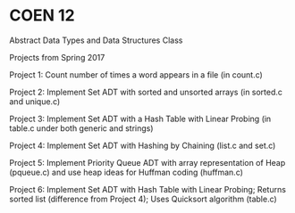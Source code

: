 # COEN 12

Abstract Data Types and Data Structures Class

Projects from Spring 2017

Project 1: Count number of times a word appears in a file (in count.c)

Project 2: Implement Set ADT with sorted and unsorted arrays (in sorted.c and unique.c)

Project 3: Implement Set ADT with a Hash Table with Linear Probing (in table.c under both generic and strings) 

Project 4: Implement Set ADT with Hashing by Chaining (list.c and set.c)

Project 5: Implement Priority Queue ADT with array representation of Heap (pqueue.c) and use heap ideas for Huffman coding (huffman.c)

Project 6: Implement Set ADT with Hash Table with Linear Probing; Returns sorted list (difference from Project 4); Uses Quicksort algorithm (table.c)
